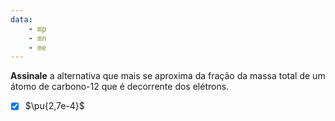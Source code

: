 ```yaml
---
data:
    - mp
    - mn
    - me
---
```



**Assinale** a alternativa que mais se aproxima da fração da massa total de um átomo de carbono-12 que é decorrente dos elétrons.

- [x] $\pu{2,7e-4}$
